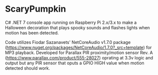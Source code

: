 # ScaryPumpkin
C# .NET 7 console app running on Raspberry Pi 2.x/3.x to make a Halloween decoration that plays spooky sounds and flashes lights when motion has been detected.

Code utilizes Fiodar Sazanavets' NetCoreAudio v1.7.0 package (https://www.nuget.org/packages/NetCoreAudio/1.7.0?_src=template) for MP3 playback. Developed for Parallax PIR proximity/motion sensor Rev. A (https://www.parallax.com/product/555-28027) oprating at 3.3v logic and output but any PIR sensor that oputs a GPIO HIGH value when motion detected should work.
